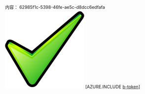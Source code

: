 内容： 62985f1c-5398-46fe-ae5c-d8dcc6edfafa![图像](2aeb3ca2-387a-4a93-bc16-a7644e4b71a5.png)
[AZURE.INCLUDE [b-token](d9717ff9-92be-4bba-99ca-38ffdcc6532d.md)]
